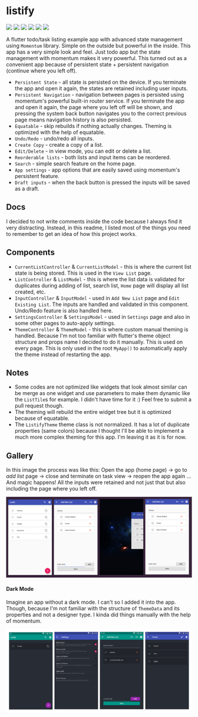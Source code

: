 # listify
<a href="https://flutter.dev/docs/development/tools/sdk/releases" target="_blank"><img src="https://img.shields.io/badge/flutter-1.17.0-blue"></a>
<a href="https://pub.dev/packages/momentum" target="_blank"><img src="https://img.shields.io/badge/momentum-1.1.7-blue"></a>
<a href="https://pub.dev/packages/relative_scale" target="_blank"><img src="https://img.shields.io/badge/relative_scale-1.0.7-blue"></a>
<a href="https://pub.dev/packages/shared_preferences" target="_blank"><img src="https://img.shields.io/badge/shared_preferences-^0.5.7+3-blue"></a>
<a href="https://pub.dev/packages/auto_size_text" target="_blank"><img src="https://img.shields.io/badge/auto_size_text-^2.1.0-blue"></a>
<a href="https://pub.dev/packages/flushbar" target="_blank"><img src="https://img.shields.io/badge/flushbar-^1.10.4-blue"></a>

A flutter todo/task listing example app with advanced state management using `Momentum` library. Simple on the outside but powerful in the inside. This app has a very simple look and feel. Just todo app but the state management with momentum makes it very powerful. This turned out as a convenient app because of persistent state + persistent navigation (continue where you left off).

- `Persistent State` - all state is persisted on the device. If you terminate the app and open it again, the states are retained including user inputs.
- `Persistent Navigation` - navigation between pages is persisted using momentum's powerful built-in router service. If you terminate the app and open it again, the page where you left off will be shown, and pressing the system back button navigates you to the correct previous page means navigation history is also persisted.
- `Equatable` - skip rebuilds if nothing actually changes. Theming is optimized with the help of equatable.
- `Undo/Redo` - undo/redo all inputs.
- `Create Copy` - create a copy of a list.
- `Edit/Delete` - in view mode, you can edit or delete a list.
- `Reorderable lists` - both lists and input items can be reordered. 
- `Search` - simple search feature on the home page.
- `App settings` - app options that are easily saved using momentum's persistent feature.
- `Draft inputs` - when the back button is pressed the inputs will be saved as a draft.

## Docs

I decided to not write comments inside the code because I always find it very distracting. Instead, in this readme, I listed most of the things you need to remember to get an idea of how this project works.
<!--TODO: link to official momentum docs-->

## Components
- `CurrentListController` & `CurrentListModel` - this is where the current list state is being stored. This is used in the `View List` page.
- `ListController` & `ListModel` - this is where the list data is validated for duplicates during adding of list, search list, `Home` page will display all list created, etc.
- `InputController` & `InputModel` - used in `Add New List` page and `Edit Existing List`. The inputs are handled and validated in this component. Undo/Redo feature is also handled here.
- `SettingsController` & `SettingsModel` - used in `Settings` page and also in some other pages to auto-apply settings.
- `ThemeController` & `ThemeModel` - this is where custom manual theming is handled. Because I'm not too familiar with flutter's theme object structure and props name I decided to do it manually. This is used on every page. This is only used in the root `MyApp()` to automatically apply the theme instead of restarting the app.

## Notes
- Some codes are not optimized like widgets that look almost similar can be merge as one widget and use parameters to make them dynamic like the `ListTile`s for example. I didn't have time for it :) Feel free to submit a pull request though.
- The theming will rebuild the entire widget tree but it is optimized because of equatable.
- The `ListifyTheme` theme class is not normalized. It has a lot of duplicate properties (same colors) because I thought I'll be able to implement a much more complex theming for this app. I'm leaving it as it is for now.

## Gallery
In this image the process was like this: Open the app (home page) -> go to *add list* page -> close and terminate on task view -> reopen the app again ... And magic happens! All the inputs were retained and not just that but also including the page where you left off.

![persistent preview](./gallery/001.png)

#### Dark Mode
Imagine an app without a dark mode. I can't so I added it into the app. Though, because I'm not familiar with the structure of `ThemeData` and its properties and not a designer type. I kinda did things manually with the help of momentum.

![dark mode](./gallery/002.png)